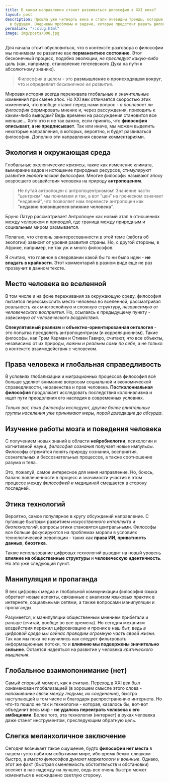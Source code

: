 ```yaml
---
title: В каком направлении станет развиваться философия в XXI веке?
layout: post
description: Прошла уже четверть века и стали очевидны тренды, которые получат развитие
  в будущем. Очерчены проблемы и задачи, которые предстоит решать философам будущего.
permalink: "/:slug.html"
image: img/posts/008.jpg
---
```


Для начала стоит обусловиться, что в контексте разговора о философии мы понимаем ее развитие как **перманентное состояние**. Этот бесконечный процесс, подобно эволюции, *не преследует какую-либо цель* (как, например, становление гегелевского Духа на пути к абсолютному знанию). 
> Философия в целом - это **размышление о происходящем вокруг**, что и определяет *бесконечное ее развитие*.

Мировая история всегда переживала глобальные и значительные изменения при смене эпох. Но XXI век отличается скоростью этих изменений, что вообще ставит перед нами вопрос - *а поспевает ли философия* формировать мнение и, через рассуждения, приходить к каким-либо выводам? Ведь времени на рассуждения становится все меньше… Хотя это и не так важно, если принять, что **философия описывает, а не предписывает**. Так или иначе, мы можем выделить некоторые направления, в которых, вероятно, и будет развиваться философия. Дополню эти направления своими комментариями.

## Экология и окружающая среда
Глобальные экологические кризисы, такие как изменение климата, вымирание видов и истощение природных ресурсов, стимулируют развитие *экологической философии*. Многие философы называют эпоху возросшего воздействия человека на природу **антропоценом**. 
> Не путай антропоцен с антропоцентризмом! Значение части “центризм” мы понимаем и так, а вот “цен” на греческом означает “недавний”, что позволяет нам перевести антропоцен как “**недавно появившееся влияние человека**”. 

Бруно Латур рассматривает Антропоцен как новый этап в отношениях между человеком и природой, где граница между природным и социальным миром размывается.

Полагаю, что степень заинтересованности в этой теме (забота об экологии) зависит от уровня развития страны. Но, с другой стороны, в Африке, например, не так уж и много философов.

Я считаю, что главное в следовании какой бы то ни было идеи - **не впадать в крайности**. Этот комментарий в разном виде еще не раз прозвучит в данном тексте.

## Место человека во вселенной
В том числе и на фоне переживания за окружающую среду, философия пытается переосмыслить место человека во вселенной, рассматривая реальность как многослойную и сложную структуру, *независимую от человеческого восприятия*. Но, ссылаясь к предыдущему пункту - *зависимую от человеческого воздействия*.

**Спекулятивный реализм** и **объектно-ориентированная онтология** - это попытка преодолеть антропоцентризм (и корреляционизм). Такие философы, как Грэм Харман и Стивен Гавиро, считают, что все объекты, независимо от их природы, *важны и реальны сами по себе*, а не только в контексте взаимодействия с человеком.

## Права человека и глобальная справедливость
В условиях глобализации и миграционных процессов философия всё больше уделяет внимание вопросам социальной и экономической справедливости, неравенства и прав человека. **Постколониальная философия** продолжает исследовать последствия колониализма и ищет пути преодоления его наследия в современных условиях.

*Только вот, пока философы исследуют, другие более влиятельные группы населения уже принимают меры, порой доводящие до абсурда*.

## Изучение работы мозга и поведения человека
С получением новых знаний в области **нейробиологии**, психологии и когнитивной науки, *философия сознания* получает новые импульсы. Философы стремятся понять природу сознания, восприятия, сознательных и бессознательных процессов, а также соотношение разума и тела. 

Это, пожалуй, самое интересное для меня направление. Но, боюсь, баланс вовлеченности в процесс и значимости участия в этом процессе между *философией и медициной* смещается в сторону последней.

## Этика технологий
Вероятно, самое популярное в кругу обсуждений направление. С пугающе быстрым развитием *искусственного интеллекта* и *биотехнологий*, вопросы этики становятся центральными. Философы все больше фокусируются на проблемах морали в условиях технологической революции - таких как **права ИИ**, **приватность данных**, **биоэтика**. 

Также использование цифровых технологий выводит на новый уровень **влияние на общественные структуры** и **человеческую идентичность**. Но это уже следующий пункт.

## Манипуляция и пропаганда
В век цифровых медиа и глобальной коммуникации философия языка обретает новые аспекты, связанные с анализом языковых практик в интернете, социальными сетями, а также вопросами манипуляции и пропаганды.

Разумеется, к манипуляции общественным мнением прибегали и раньше (считай, вообще во все времена). Но сегодня механизм воздействия пережил цифровизацию и проник в наш быт, ведь *в цифровой среде мы сейчас проводим огромную часть своей жизни*. Так как мы пока не научились как следует фильтровать информационные потоки, то и **влиянию мы подвержены значительно сильнее**. Остается надеяться на развитие у человека *критического мышления*.

## Глобальное взаимопонимание (нет)
Самый спорный момент, как я считаю. Переход в XXI век был ознаменован глобализацией (в хорошем смысле этого слова - *налаживание связи между людьми, их соединение*), быстро наступающей в том числе и благодаря распространению интернета. Но что-то пошло не так и технологии - которая, казалось бы, вот-вот объединит весь мир - **не удалось переиграть человека с его амбициями**. Более того, эта технология (интернет) в руках человека даже станет инструментом, преследующим обратную цель.

## Слегка меланхоличное заключение
Сегодня возникает такое ощущение, будто **философии нет места** в нашем густо набитом событиями мире, ибо время бежит слишком быстро, а *вместо философов думают маркетологи и военные*. Однако, этот же факт (быстрая сменяемость обстоятельств и обстановки) вселяет в нас надежду на лучшее, ведь все очень быстро может измениться в неожиданно светлую сторону.

